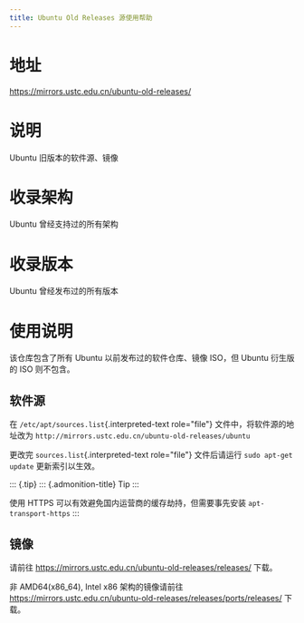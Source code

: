 ```yaml
---
title: Ubuntu Old Releases 源使用帮助
---
```


地址
====

<https://mirrors.ustc.edu.cn/ubuntu-old-releases/>

说明
====

Ubuntu 旧版本的软件源、镜像

收录架构
========

Ubuntu 曾经支持过的所有架构

收录版本
========

Ubuntu 曾经发布过的所有版本

使用说明
========

该仓库包含了所有 Ubuntu 以前发布过的软件仓库、镜像 ISO，但 Ubuntu
衍生版的 ISO 则不包含。

软件源
------

在 `/etc/apt/sources.list`{.interpreted-text role="file"}
文件中，将软件源的地址改为
`http://mirrors.ustc.edu.cn/ubuntu-old-releases/ubuntu`

更改完 `sources.list`{.interpreted-text role="file"} 文件后请运行
`sudo apt-get update` 更新索引以生效。

::: {.tip}
::: {.admonition-title}
Tip
:::

使用 HTTPS 可以有效避免国内运营商的缓存劫持，但需要事先安装
`apt-transport-https`
:::

镜像
----

请前往 <https://mirrors.ustc.edu.cn/ubuntu-old-releases/releases/>
下载。

非 AMD64(x86\_64), Intel x86 架构的镜像请前往
<https://mirrors.ustc.edu.cn/ubuntu-old-releases/releases/ports/releases/>
下载。
